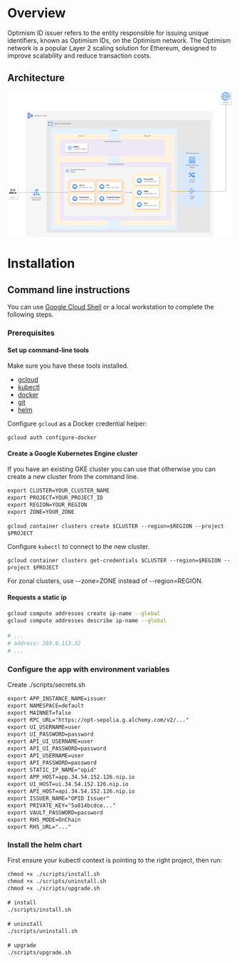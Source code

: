 # Overview

Optimism ID issuer refers to the entity responsible for issuing unique identifiers, known as Optimism IDs, on the Optimism network. The Optimism network is a popular Layer 2 scaling solution for Ethereum, designed to improve scalability and reduce transaction costs.

## Architecture

![Architecture diagram](resources/issuer-k8s-app-architecture.png)

# Installation

## Command line instructions

You can use [Google Cloud Shell](https://cloud.google.com/shell/) or a local
workstation to complete the following steps.


### Prerequisites

#### Set up command-line tools

Make sure you have these tools installed.

- [gcloud](https://cloud.google.com/sdk/gcloud/)
- [kubectl](https://kubernetes.io/docs/reference/kubectl/overview/)
- [docker](https://docs.docker.com/install/)
- [git](https://git-scm.com/book/en/v2/Getting-Started-Installing-Git)
- [helm](https://helm.sh/)

Configure `gcloud` as a Docker credential helper:

```shell
gcloud auth configure-docker
```

#### Create a Google Kubernetes Engine cluster

If you have an existing GKE cluster you can use that otherwise you can create a new cluster from the command line.

```shell
export CLUSTER=YOUR_CLUSTER_NAME
export PROJECT=YOUR_PROJECT_ID
export REGION=YOUR_REGION
export ZONE=YOUR_ZONE

gcloud container clusters create $CLUSTER --region=$REGION --project $PROJECT
```

Configure `kubectl` to connect to the new cluster.

```shell
gcloud container clusters get-credentials $CLUSTER --region=$REGION --project $PROJECT
```

For zonal clusters, use --zone=ZONE instead of --region=REGION.

#### Requests a static ip

```sh
gcloud compute addresses create ip-name --global
gcloud compute addresses describe ip-name --global

# ...
# address: 203.0.113.32
# ...
```

### Configure the app with environment variables

Create ./scripts/secrets.sh

```shell
export APP_INSTANCE_NAME=issuer
export NAMESPACE=default
export MAINNET=false
export RPC_URL="https://opt-sepolia.g.alchemy.com/v2/..."
export UI_USERNAME=user
export UI_PASSWORD=password
export API_UI_USERNAME=user
export API_UI_PASSWORD=password
export API_USERNAME=user    
export API_PASSWORD=password
export STATIC_IP_NAME="opid"
export APP_HOST=app.34.54.152.126.nip.io  
export UI_HOST=ui.34.54.152.126.nip.io    
export API_HOST=api.34.54.152.126.nip.io  
export ISSUER_NAME="OPID Issuer"
export PRIVATE_KEY="5a814bcdce..."
export VAULT_PASSWORD=password
export RHS_MODE=OnChain
export RHS_URL="..."
```

### Install the helm chart

First ensure your kubectl context is pointing to the right project, then run:

```shell
chmod +x ./scripts/install.sh
chmod +x ./scripts/uninstall.sh
chmod +x ./scripts/upgrade.sh

# install
./scripts/install.sh

# uninstall
./scripts/uninstall.sh

# upgrade
./scripts/upgrade.sh
```

